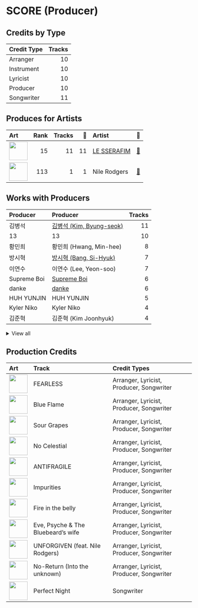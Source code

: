 # SCORE (Producer)

## Credits by Type

| Credit Type | Tracks |
|:---|---:|
| Arranger | 10 |
| Instrument | 10 |
| Lyricist | 10 |
| Producer | 10 |
| Songwriter | 11 |

## Produces for Artists

| Art | Rank | Tracks | 💚 | Artist | 🔗 |
|:---|---:|---:|---:|:---|:---|
| <img src="https://i.scdn.co/image/ab6761610000e5eb73f96bdf146d008680149954" alt="" width="50" /> | 15 | 11 | 11 | [LE SSERAFIM](../../artists/le_sserafim/overview.md) | [🔗](https://open.spotify.com/artist/4SpbR6yFEvexJuaBpgAU5p) |
| <img src="https://i.scdn.co/image/6511b1fe261da3b6c6b69ae2aa771cfd307a18ae" alt="" width="50" /> | 113 | 1 | 1 | Nile Rodgers | [🔗](https://open.spotify.com/artist/3yDIp0kaq9EFKe07X1X2rz) |

## Works with Producers

| Producer | Producer | Tracks |
|:---|:---|---:|
| 김병석 | [김병석 (Kim, Byung-seok)](../김병석_(kim,_byung-seok)/overview.md) | 11 |
| 13 | 13 | 10 |
| 황민희 | 황민희 (Hwang, Min-hee) | 8 |
| 방시혁 | [방시혁 (Bang, Si-Hyuk)](../방시혁_(bang,_si-hyuk)/overview.md) | 7 |
| 이연수 | 이연수 (Lee, Yeon-soo) | 7 |
| Supreme Boi | [Supreme Boi](../supreme_boi/overview.md) | 6 |
| danke | [danke](../danke/overview.md) | 6 |
| HUH YUNJIN | HUH YUNJIN | 5 |
| Kyler Niko | Kyler Niko | 4 |
| 김준혁 | 김준혁 (Kim Joonhyuk) | 4 |


<details>
<summary>View all</summary>

| Producer | Producer | Tracks |
|:---|:---|---:|
| Nermin Harambašić | Nermin Harambašić (Harambašić, Nermin) | 4 |
| Manny Marroquin | [Manny Marroquin](../manny_marroquin/overview.md) | 3 |
| Young Chance | Young Chance | 3 |
| Chris Galland | Chris Galland | 3 |
| 김인형 | 김인형 (Kim, In Hyung) | 3 |
| Ronnie Icon | Ronnie Icon | 3 |
| Paulina Cerrilla | Paulina Cerrilla | 3 |
| Anne Judith Wik | Anne Judith Wik | 2 |
| Tony Maserati | [Tony Maserati](../tony_maserati/overview.md) | 2 |
| Jonna Hall | Jonna Hall | 2 |
| Arineh Karimi | Arineh Karimi | 2 |
| 박상유 | 박상유 (Park, Sang-yu) | 2 |
| Nikolay Mohr | Nikolay Mohr | 2 |
| Josefin Glenmark | Josefin Glenmark | 2 |
| JARO | JARO | 2 |
| 김영현 | 김영현 (Kim, Young-hyun) | 2 |
| Daniel "Obi" Klein | Daniel "Obi" Klein | 2 |
| 전부연 | 전부연 (Jeon, Bu-yeon) | 2 |
| 이형석 | 이형석 (Lee, Hyung-seok) | 2 |
| Sunshine | Sunshine | 2 |
| BLVSH | BLVSH | 2 |
| Pontus Petersson | Pontus Petersson | 2 |
| 우민정 | 우민정 (Umin, Je-ong) | 2 |
| Charli Taft | Charli Taft | 2 |
| BENJMN | BENJMN | 2 |
| Shorelle | Shorelle | 2 |
| Kayofkaj | Kayofkaj | 1 |
| Adam Hawkins | Adam Hawkins | 1 |
| Marcus Andersson | Marcus Andersson | 1 |
| Anders Gukko | Anders Gukko | 1 |
| 김채원 | 김채원 (Kim, Chae-won) | 1 |
| Max Thulin | Max Thulin | 1 |
| emmy kasai. | emmy kasai. | 1 |
| Lady V | Lady V | 1 |
| 양가영 | 양가영 (Yang, Gayoung) | 1 |
| 김현수 | 김현수 (Kim, Hyun-soo) | 1 |
| Caroline Gerd Gustavsson | Caroline Gerd Gustavsson | 1 |
| Yang Ga | Yang Ga | 1 |
| Maia Wright | Maia Wright | 1 |
| Jorge Luis Perez, Jr. | Jorge Luis Perez, Jr. | 1 |
| Lauren Elizabeth Baker | Lauren Elizabeth Baker | 1 |
| Cazzi Opeia | Cazzi Opeia | 1 |
| Josh Gudwin | [Josh Gudwin](../josh_gudwin/overview.md) | 1 |
| Maggie Szabo | Maggie Szabo | 1 |
| Ninos Hanna | Ninos Hanna | 1 |
| James Reynolds | James Reynolds | 1 |
| Nathalie Blue | Nathalie Blue | 1 |
| Hayes Kramer | Hayes Kramer | 1 |
| 김채아 | 김채아 (Kim, Chae-ah) | 1 |
| Isabella Lovestory | Isabella Lovestory | 1 |
| 조윤경 | [조윤경 (Jo, Yoon Kyung)](../조윤경_(jo,_yoon_kyung)/overview.md) | 1 |
| Niklas Jarelius Persson | Niklas Jarelius Persson | 1 |
| Lauren Aquilina | Lauren Aquilina | 1 |
| Makaila J Garcia | Makaila J Garcia | 1 |
| Believve | Believve | 1 |
| Amanda Ibanez | Amanda Ibanez | 1 |
| Belle | Belle | 1 |
| John Hanes | [John Hanes](../john_hanes/overview.md) | 1 |
| Gusten Dahlqvist | Gusten Dahlqvist | 1 |
| Bob Horn | Bob Horn | 1 |
| Zikai | Zikai | 1 |
| Glenda Proby | Glenda Proby | 1 |
| poutyface | poutyface | 1 |
| Duane Benjamin | Duane Benjamin | 1 |
| Feli Ferraro | Feli Ferraro | 1 |
| Abir | Abir | 1 |
| Destiny Rogers | Destiny Rogers | 1 |
| Kris Jana | Kris Jana | 1 |
| Shintaro Yasuda | Shintaro Yasuda | 1 |
| Julia Bognar Finnseter | Julia Bognar Finnseter | 1 |

</details>


## Production Credits

| Art | Track | Credit Types |
|:---|:---|:---|
| <img src="https://i.scdn.co/image/ab67616d0000b2739030184114911536d5f77555" alt="" width="50" /> | FEARLESS | Arranger, Lyricist, Producer, Songwriter |
| <img src="https://i.scdn.co/image/ab67616d0000b2739030184114911536d5f77555" alt="" width="50" /> | Blue Flame | Arranger, Lyricist, Producer, Songwriter |
| <img src="https://i.scdn.co/image/ab67616d0000b2739030184114911536d5f77555" alt="" width="50" /> | Sour Grapes | Arranger, Lyricist, Producer, Songwriter |
| <img src="https://i.scdn.co/image/ab67616d0000b273a991995542d50a691b9ae5be" alt="" width="50" /> | No Celestial | Arranger, Lyricist, Producer, Songwriter |
| <img src="https://i.scdn.co/image/ab67616d0000b273a991995542d50a691b9ae5be" alt="" width="50" /> | ANTIFRAGILE | Arranger, Lyricist, Producer, Songwriter |
| <img src="https://i.scdn.co/image/ab67616d0000b273a991995542d50a691b9ae5be" alt="" width="50" /> | Impurities | Arranger, Lyricist, Producer, Songwriter |
| <img src="https://i.scdn.co/image/ab67616d0000b273d71fd77b89d08bc1bda219c7" alt="" width="50" /> | Fire in the belly | Arranger, Lyricist, Producer, Songwriter |
| <img src="https://i.scdn.co/image/ab67616d0000b273d71fd77b89d08bc1bda219c7" alt="" width="50" /> | Eve, Psyche & The Bluebeard’s wife | Arranger, Lyricist, Producer, Songwriter |
| <img src="https://i.scdn.co/image/ab67616d0000b273d71fd77b89d08bc1bda219c7" alt="" width="50" /> | UNFORGIVEN (feat. Nile Rodgers) | Arranger, Lyricist, Producer, Songwriter |
| <img src="https://i.scdn.co/image/ab67616d0000b273d71fd77b89d08bc1bda219c7" alt="" width="50" /> | No-Return (Into the unknown) | Arranger, Lyricist, Producer, Songwriter |
| <img src="https://i.scdn.co/image/ab67616d0000b2735e352f6eccf8cb96d0b247cc" alt="" width="50" /> | Perfect Night | Songwriter |